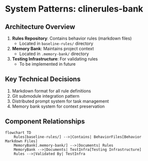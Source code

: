 # System Patterns: clinerules-bank

## Architecture Overview
1. **Rules Repository**: Contains behavior rules (markdown files)
   - Located in `baseline-rules/` directory
2. **Memory Bank**: Maintains project context
   - Located in `.memory-bank/` directory
3. **Testing Infrastructure**: For validating rules
   - To be implemented in future

## Key Technical Decisions
1. Markdown format for all rule definitions
2. Git submodule integration pattern
3. Distributed prompt system for task management
4. Memory bank system for context preservation

## Component Relationships
```mermaid
flowchart TD
    Rules[baseline-rules/] -->|Contains| BehaviorFiles[Behavior Markdown Files]
    MemoryBank[.memory-bank/] -->|Documents| Rules
    MemoryBank -->|Documents| TestInfra[Testing Infrastructure]
    Rules -->|Validated By| TestInfra
